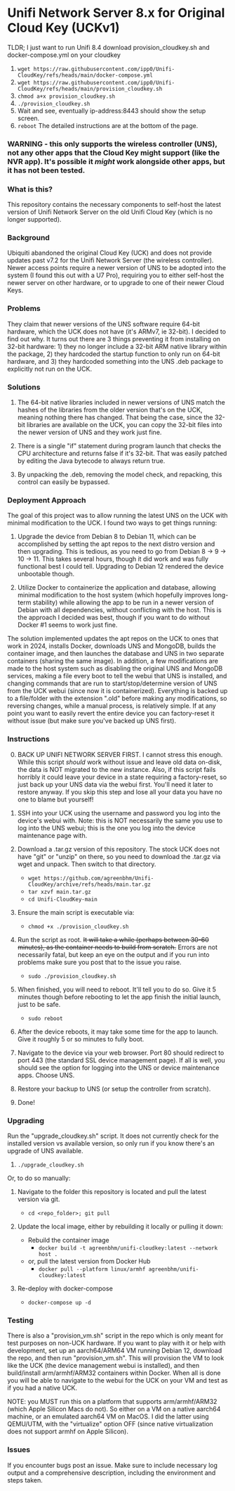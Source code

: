 # Unifi Network Server 8.x for Original Cloud Key (UCKv1)

TLDR; I just want to run Unifi 8.4
download provision_cloudkey.sh and docker-compose.yml on your cloudkey
1. `wget https://raw.githubusercontent.com/ipp0/Unifi-CloudKey/refs/heads/main/docker-compose.yml`
2. `wget https://raw.githubusercontent.com/ipp0/Unifi-CloudKey/refs/heads/main/provision_cloudkey.sh`
3. `chmod a+x provision_cloudkey.sh`
4. `./provision_cloudkey.sh`
5. Wait and see, eventually ip-address:8443 should show the setup screen. 
6. `reboot`
The detailed instructions are at the bottom of the page.

### WARNING - this only supports the wireless controller (UNS), not any other apps that the Cloud Key might support (like the NVR app).  It's possible it *might* work alongside other apps, but it has not been tested.

### What is this?
This repository contains the necessary components to self-host the latest version of Unifi Network Server on the old Unifi Cloud Key (which is no longer supported).

### Background
Ubiquiti abandoned the original Cloud Key (UCK) and does not provide updates past v7.2 for the Unifi Network Server (the wireless controller).  Newer access points require a newer version of UNS to be adopted into the system (I found this out with a U7 Pro), requiring you to either self-host the newer server on other hardware, or to upgrade to one of their newer Cloud Keys.

### Problems
They claim that newer versions of the UNS software require 64-bit hardware, which the UCK does not have (it's ARMv7, ie 32-bit).  I decided to find out why.  It turns out there are 3 things preventing it from installing on 32-bit hardware: 1) they no longer include a 32-bit ARM native library within the package, 2) they hardcoded the startup function to only run on 64-bit hardware, and 3) they hardcoded something into the UNS .deb package to explicitly not run on the UCK.

### Solutions

1. The 64-bit native libraries included in newer versions of UNS match the hashes of the libraries from the older version that's on the UCK, meaning nothing there has changed.  That being the case, since the 32-bit libraries are available on the UCK, you can copy the 32-bit files into the newer version of UNS and they work just fine.

2. There is a single "if" statement during program launch that checks the CPU architecture and returns false if it's 32-bit.  That was easily patched by editing the Java bytecode to always return true.

3. By unpacking the .deb, removing the model check, and repacking, this control can easily be bypassed.

### Deployment Approach
The goal of this project was to allow running the latest UNS on the UCK with minimal modification to the UCK.  I found two ways to get things running:

1. Upgrade the device from Debian 8 to Debian 11, which can be accomplished by setting the apt repos to the next distro version and then upgrading. This is tedious, as you need to go from Debian 8 -> 9 -> 10 -> 11.  This takes several hours, though it did work and was fully functional best I could tell.  Upgrading to Debian 12 rendered the device unbootable though.

2. Utilize Docker to containerize the application and database, allowing minimal modification to the host system (which hopefully improves long-term stability) while allowing the app to be run in a newer version of Debian with all dependencies, without conflicting with the host.  This is the approach I decided was best, though if you want to do without Docker #1 seems to work just fine.

The solution implemented updates the apt repos on the UCK to ones that work in 2024, installs Docker, downloads UNS and MongoDB, builds the container image, and then launches the database and UNS in two separate containers (sharing the same image).  In addition, a few modifications are made to the host system such as disabling the original UNS and MongoDB services, making a file every boot to tell the webui that UNS is installed, and changing commands that are run to start/stop/determine version of UNS from the UCK webui (since now it is containerized).  Everything is backed up to a file/folder with the extension ".old" before making any modifications, so reversing changes, while a manual process, is relatively simple.  If at any point you want to easily revert the entire device you can factory-reset it without issue (but make sure you've backed up UNS first).

### Instructions

0. BACK UP UNIFI NETWORK SERVER FIRST.  I cannot stress this enough.  While this script *should* work without issue and leave old data on-disk, the data is NOT migrated to the new instance.  Also, if this script fails horribly it could leave your device in a state requiring a factory-reset, so just back up your UNS data via the webui first.  You'll need it later to restore anyway.  If you skip this step and lose all your data you have no one to blame but yourself!

1. SSH into your UCK using the username and password you log into the device's webui with.  Note: this is NOT necessarily the same you use to log into the UNS webui; this is the one you log into the device maintenance page with.

2. Download a .tar.gz version of this repository.  The stock UCK does not have "git" or "unzip" on there, so you need to download the .tar.gz via wget and unpack.  Then switch to that directory.
    * `wget https://github.com/agreenbhm/Unifi-CloudKey/archive/refs/heads/main.tar.gz`
    * `tar xzvf main.tar.gz`
    * `cd Unifi-CloudKey-main`

3. Ensure the main script is executable via:
    * `chmod +x ./provision_cloudkey.sh`

4. Run the script as root.  ~~It will take a while (perhaps between 30-60 minutes), as the container needs to build from scratch.~~  Errors are not necessarily fatal, but keep an eye on the output and if you run into problems make sure you post that to the issue you raise.
    * `sudo ./provision_cloudkey.sh`

5. When finished, you will need to reboot.  It'll tell you to do so. Give it 5 minutes though before rebooting to let the app finish the initial launch, just to be safe.
    * `sudo reboot`

6. After the device reboots, it may take some time for the app to launch.  Give it roughly 5 or so minutes to fully boot.

7. Navigate to the device via your web browser.  Port 80 should redirect to port 443 (the standard SSL device management page).  If all is well, you should see the option for logging into the UNS or device maintenance apps.  Choose UNS.

8. Restore your backup to UNS (or setup the controller from scratch).

9. Done!

### Upgrading
Run the "upgrade_cloudkey.sh" script.  It does not currently check for the installed version vs available version, so only run if you know there's an upgrade of UNS available.

1. `./upgrade_cloudkey.sh`

Or, to do so manually:

1. Navigate to the folder this repository is located and pull the latest version via git.
    - `cd <repo_folder>; git pull`

2. Update the local image, either by rebuilding it locally or pulling it down:
    - Rebuild the container image
      - `docker build -t agreenbhm/unifi-cloudkey:latest --network host .`
    - or, pull the latest version from Docker Hub
      - `docker pull --platform linux/armhf agreenbhm/unifi-cloudkey:latest`

3. Re-deploy with docker-compose
    - `docker-compose up -d`

### Testing
There is also a "provision_vm.sh" script in the repo which is only meant for test purposes on non-UCK hardware.  If you want to play with it or help with development, set up an aarch64/ARM64 VM running Debian 12, download the repo, and then run "provision_vm.sh".  This will provision the VM to look like the UCK (the device management webui is installed), and then build/install arm/armhf/ARM32 containers within Docker.  When all is done you will be able to navigate to the webui for the UCK on your VM and test as if you had a native UCK.

NOTE: you MUST run this on a platform that supports arm/armhf/ARM32 (which Apple Silicon Macs do not).  So either on a VM on a native aarch64 machine, or an emulated aarch64 VM on MacOS.  I did the latter using QEMU/UTM, with the "virtualize" option OFF (since native virtualization does not support armhf on Apple Silicon).

### Issues
If you encounter bugs post an issue.  Make sure to include necessary log output and a comprehensive description, including the environment and steps taken.
